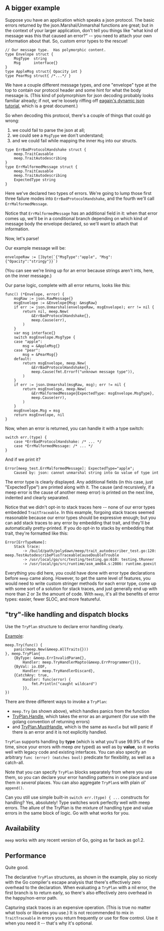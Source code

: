 A bigger example
----------------

Suppose you have an application which speaks a json protocol.
The basic errors returned by the json.Marshal/Unmarshal functions are great;
but in the context of your larger application, don't tell you things like
"what kind of message was this that caused an error?" -- you need to attach your
own information about that.  So, custom error types to the rescue!

```golang
// Our message type.  Has polymorphic content.
type Envelope struct {
	MsgType  string
	Msg      interface{}
}
type AppleMsg struct{ Opacity int }
type PearMsg struct{ /*...*/ }
```

We have a couple different message types, and one "envelope" type at the top to contain
our protocol header and some hint for what the body message is.
(This kind of polymorphism for json decoding probably looks familiar already; if not,
we're loosely riffing off [eagain's dynamic json tutorial](http://eagain.net/articles/go-dynamic-json/), which is a great document.)

So when decoding this protocol, there's a couple of things that could go wrong:

1. we could fail to parse the json at all;
2. we could see a `MsgType` we don't understand;
3. and we could fail while mapping the inner `Msg` into our structs.

```golang
type ErrBadProtocolHandshake struct {
    meep.TraitCausable
    meep.TraitAutodescribing
}
type ErrMalformedMessage struct {
    meep.TraitCausable
    meep.TraitAutodescribing
	ExpectedType string
}
```

Here we've declared two types of errors.
We're going to lump those first three failure modes into `ErrBadProtocolHandshake`,
and the fourth we'll call `ErrMalformedMessage`.

Notice that `ErrMalformedMessage` has an additional field in it:
when that error comes up, we'll be in a conditional branch
depending on which kind of message body the envelope declared,
so we'll want to attach that information.

Now, let's parse!

Our example message will be:

```golang
envelopeRaw := []byte(`{"MsgType":"apple", "Msg":{"Opacity":"stringy"}}`)
```

(You can see we're lining up for an error because strings aren't ints, here, on the inner message.)

Our parse logic, complete with all error returns, looks like this:

```golang
func() (*Envelope, error) {
	msgRaw := json.RawMessage{}
	msgEnvelope := &Envelope{Msg: &msgRaw}
	if err := json.Unmarshal(envelopeRaw, msgEnvelope); err != nil {
		return nil, meep.New(
			&ErrBadProtocolHandshake{},
			meep.Cause(err),
		)
	}
	var msg interface{}
	switch msgEnvelope.MsgType {
	case "apple":
		msg = &AppleMsg{}
	case "pear":
		msg = &PearMsg{}
	default:
		return msgEnvelope, meep.New(
			&ErrBadProtocolHandshake{},
			meep.Cause(fmt.Errorf("unknown message type")),
		)
	}
	if err := json.Unmarshal(msgRaw, msg); err != nil {
		return msgEnvelope, meep.New(
			&ErrMalformedMessage{ExpectedType: msgEnvelope.MsgType},
			meep.Cause(err),
		)
	}
	msgEnvelope.Msg = msg
	return msgEnvelope, nil
}
```

Now, when an error is returned, you can handle it with a type switch:

```golang
switch err.(type) {
	case *ErrBadProtocolHandshake: /* ... */
	case *ErrMalformedMessage: /* ... */
}
```

And if we print it?

```text
Error[meep_test.ErrMalformedMessage]: ExpectedType="apple";
	Caused by: json: cannot unmarshal string into Go value of type int
```

The error type is clearly displayed.
Any additional fields (in this case, just "ExpectedType") are printed along with it.
The cause (and recursively, if a meep error is the cause of another meep error) is printed on the next line, indented and clearly separated.

Notice that we didn't opt-in to stack traces here -- none of our error types embedded `TraitTraceable`.
In this example, forgoing stack traces seemed reasonable because our error types should be expressive enough;
but you can add stack traces to any error by embedding that trait, and they'll be automatically pretty-printed.
If you do opt-in to stacks by embedding that trait, they're formatted like this:

```
Error[ErrTypeName]:
	Stack trace:
		·> /build/path/polydawn/meep/trait_autodescriber_test.go:120: meep.TestAutodescribePlusTraceableCauseDoubleTrouble
		·> /usr/local/go/src/testing/testing.go:610: testing.tRunner
		·> /usr/local/go/src/runtime/asm_amd64.s:2086: runtime.goexit
```

Everything you did here, you could have done with error type declarations before `meep` came along.
However, to get the same level of features, you would need to write custom stringer methods for each error type,
come up with some sort of a solution for stack traces, and just generally end up with more than 2 or 3x the amount of code.
With `meep`, it's all the benefits of error types: easier, fewer SLOC, and more featureful.


"try"-like handling and dispatch blocks
---------------------------------------

Use the `TryPlan` structure to declare error handling clearly.

[Example](https://godoc.org/github.com/polydawn/meep#example-Try):

```
meep.Try(func() {
    panic(meep.New(&meep.AllTraits{}))
}, meep.TryPlan{
    {ByType: &meep.ErrInvalidParam{},
        Handler: meep.TryHandlerMapto(&meep.ErrProgrammer{})},
    {ByVal: io.EOF,
        Handler: meep.TryHandlerDiscard},
    {CatchAny: true,
        Handler: func(error) {
            fmt.Println("caught wildcard")
        }},
})
```

There are three different ways to invoke a `TryPlan`:

- `meep.Try` (as shown above), which handles panics from the function
- [TryPlan.Handle](https://godoc.org/github.com/polydawn/meep#TryPlan.Handle), which takes the error as an argument (for use with the golang convention of returning errors)
- and [TryPlan.MustHandle](https://godoc.org/github.com/polydawn/meep#TryPlan.MustHandle), which is the same as `Handle` but will panic if there is an error and it is not explicitly handled.

`TryPlan` supports handling by **type** (which is what you'll use 99.9% of the time, since your errors with meep *are* typed)
as well as by **value**, so it works well with legacy code and existing interfaces.
You can also specify an arbitrary `func (error) (matches bool)` predicate for flexibility,
as well as a catch-all.

Note that you can specify `TryPlan` blocks separately from where you use them,
so you can declare your error handling patterns in one place and use them in *several* places.
You can also aggregate `TryPlan`s with plain ol' `append()`.

Can you still use simple built-in `switch err.(type) { ...` constructs for handling?
Yes, absolutely!  Type switches work perfectly well with meep errors.
The allure of the TryPlan is the mixture of handling type and value errors in the same block of logic.
Go with what works for you.


Availability
------------

`meep` works with any recent version of Go, going as far back as go1.2.


Performance
-----------

Quite good.

The declarative `TryPlan` structures, as shown in the example, play so nicely
with the Go compiler's escape analysis that there's effectively zero overhead to the declaration.
When evaluating a `TryPlan` with a nil error, the first branch is to return early,
so there's also effectively zero overhead in the happy/non-error path.

Capturing stack traces *is* an expensive operation.
(This is true no matter what tools or libraries you use.)
It is not recommended to mix in `TraitTraceable` in errors you return frequently or use for flow control.
Use it when you need it -- that's why it's optional.
